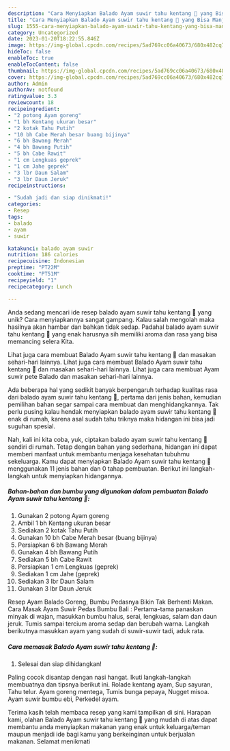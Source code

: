 ```yaml
---
description: "Cara Menyiapkan Balado Ayam suwir tahu kentang 🍛 yang Bisa Manjain Lidah"
title: "Cara Menyiapkan Balado Ayam suwir tahu kentang 🍛 yang Bisa Manjain Lidah"
slug: 1555-cara-menyiapkan-balado-ayam-suwir-tahu-kentang-yang-bisa-manjain-lidah
category: Uncategorized
date: 2023-01-20T18:22:55.846Z
image: https://img-global.cpcdn.com/recipes/5ad769cc06a40673/680x482cq70/balado-ayam-suwir-tahu-kentang-foto-resep-utama.jpg
hideToc: false
enableToc: true
enableTocContent: false
thumbnail: https://img-global.cpcdn.com/recipes/5ad769cc06a40673/680x482cq70/balado-ayam-suwir-tahu-kentang-foto-resep-utama.jpg
cover: https://img-global.cpcdn.com/recipes/5ad769cc06a40673/680x482cq70/balado-ayam-suwir-tahu-kentang-foto-resep-utama.jpg
author: Admin
authorAv: notfound
ratingvalue: 3.3
reviewcount: 18
recipeingredient:
- "2 potong Ayam goreng"
- "1 bh Kentang ukuran besar"
- "2 kotak Tahu Putih"
- "10 bh Cabe Merah besar buang bijinya"
- "6 bh Bawang Merah"
- "4 bh Bawang Putih"
- "5 bh Cabe Rawit"
- "1 cm Lengkuas geprek"
- "1 cm Jahe geprek"
- "3 lbr Daun Salam"
- "3 lbr Daun Jeruk"
recipeinstructions:

- "Sudah jadi dan siap dinikmati!"
categories:
- Resep
tags:
- balado
- ayam
- suwir

katakunci: balado ayam suwir 
nutrition: 186 calories
recipecuisine: Indonesian
preptime: "PT22M"
cooktime: "PT51M"
recipeyield: "1"
recipecategory: Lunch

---
```





Anda sedang mencari ide resep balado ayam suwir tahu kentang 🍛 yang unik? Cara menyiapkannya sangat gampang. Kalau salah mengolah maka hasilnya akan hambar dan bahkan tidak sedap. Padahal balado ayam suwir tahu kentang 🍛 yang enak harusnya sih memiliki aroma dan rasa yang bisa memancing selera Kita.





Lihat juga cara membuat Balado Ayam suwir tahu kentang 🍛 dan masakan sehari-hari lainnya. Lihat juga cara membuat Balado Ayam suwir tahu kentang 🍛 dan masakan sehari-hari lainnya. Lihat juga cara membuat Ayam suwir pete Balado dan masakan sehari-hari lainnya.

Ada beberapa hal yang sedikit banyak berpengaruh terhadap kualitas rasa dari balado ayam suwir tahu kentang 🍛, pertama dari jenis bahan, kemudian pemilihan bahan segar sampai cara membuat dan menghidangkannya. Tak perlu pusing kalau hendak menyiapkan balado ayam suwir tahu kentang 🍛 enak di rumah, karena asal sudah tahu triknya maka hidangan ini bisa jadi suguhan spesial.






Nah, kali ini kita coba, yuk, ciptakan balado ayam suwir tahu kentang 🍛 sendiri di rumah. Tetap dengan bahan yang sederhana, hidangan ini dapat memberi manfaat untuk membantu menjaga kesehatan tubuhmu sekeluarga. Kamu dapat menyiapkan Balado Ayam suwir tahu kentang 🍛 menggunakan 11 jenis bahan dan 0 tahap pembuatan. Berikut ini langkah-langkah untuk menyiapkan hidangannya.

<!--inarticleads1-->

##### Bahan-bahan dan bumbu yang digunakan dalam pembuatan Balado Ayam suwir tahu kentang 🍛:

1. Gunakan 2 potong Ayam goreng
1. Ambil 1 bh Kentang ukuran besar
1. Sediakan 2 kotak Tahu Putih
1. Gunakan 10 bh Cabe Merah besar (buang bijinya)
1. Persiapkan 6 bh Bawang Merah
1. Gunakan 4 bh Bawang Putih
1. Sediakan 5 bh Cabe Rawit
1. Persiapkan 1 cm Lengkuas (geprek)
1. Sediakan 1 cm Jahe (geprek)
1. Sediakan 3 lbr Daun Salam
1. Gunakan 3 lbr Daun Jeruk


Resep Ayam Balado Goreng, Bumbu Pedasnya Bikin Tak Berhenti Makan. Cara Masak Ayam Suwir Pedas Bumbu Bali : Pertama-tama panaskan minyak di wajan, masukkan bumbu halus, serai, lengkuas, salam dan daun jeruk. Tumis sampai tercium aroma sedap dan berubah warna. Langkah berikutnya masukkan ayam yang sudah di suwir-suwir tadi, aduk rata. 

<!--inarticleads2-->

##### Cara memasak Balado Ayam suwir tahu kentang 🍛:


1. Selesai dan siap dihidangkan!

Paling cocok disantap dengan nasi hangat. Ikuti langkah-langkah membuatnya dan tipsnya berikut ini. Rolade kentang ayam, Sup sayuran, Tahu telur. Ayam goreng mentega, Tumis bunga pepaya, Nugget misoa. Ayam suwir bumbu ebi, Perkedel ayam. 

Terima kasih telah membaca resep yang kami tampilkan di sini. Harapan kami, olahan Balado Ayam suwir tahu kentang 🍛 yang mudah di atas dapat membantu anda menyiapkan makanan yang enak untuk keluarga/teman maupun menjadi ide bagi kamu yang berkeinginan untuk berjualan makanan. Selamat menikmati
